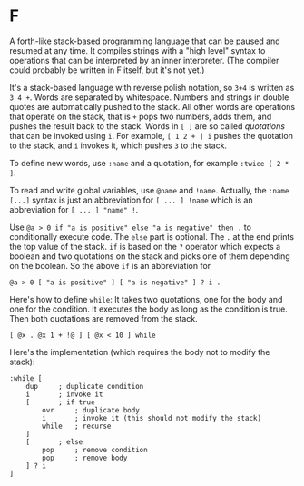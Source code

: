 # F

A forth-like stack-based programming language that can be paused and resumed at
any time. It compiles strings with a "high level" syntax to operations that can
be interpreted by an inner interpreter. (The compiler could probably be written
in F itself, but it's not yet.)

It's a stack-based language with reverse polish notation, so `3+4` is written as
`3 4 +`. Words are separated by whitespace. Numbers and strings in double quotes
are automatically pushed to the stack. All other words are operations that
operate on the stack, that is `+` pops two numbers, adds them, and pushes the
result back to the stack. Words in `[ ]` are so called _quotations_ that can be
invoked using `i`. For example, `[ 1 2 + ] i` pushes the quotation to the stack,
and `i` invokes it, which pushes `3` to the stack.

To define new words, use `:name` and a quotation, for example `:twice [ 2 * ]`.

To read and write global variables, use `@name` and `!name`. Actually, the
`:name [...]` syntax is just an abbreviation for `[ ... ] !name` which is an
abbreviation for `[ ... ] "name" !`.

Use `@a > 0 if "a is positive" else "a is negative" then .` to conditionally
execute code. The `else` part is optional. The `.` at the end prints the top
value of the stack. `if` is based on the `?` operator which expects a boolean
and two quotations on the stack and picks one of them depending on the boolean.
So the above `if` is an abbreviation for

    @a > 0 [ "a is positive" ] [ "a is negative" ] ? i .

Here's how to define `while`: It takes two quotations, one for the body and one
for the condition. It executes the body as long as the condition is true. Then
both quotations are removed from the stack.

    [ @x . @x 1 + !@ ] [ @x < 10 ] while

Here's the implementation (which requires the body not to modify the stack):

    :while [
        dup     ; duplicate condition
        i       ; invoke it
        [       ; if true
            ovr     ; duplicate body
            i       ; invoke it (this should not modify the stack)
            while   ; recurse
        ]
        [       ; else
            pop     ; remove condition
            pop     ; remove body
        ] ? i
    ]

